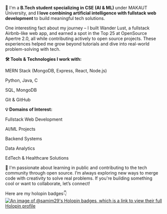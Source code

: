 🔹 I'm a<b> B.Tech student specializing in CSE (AI & ML) </b> under MAKAUT University, and <b> I love combining artificial intelligence with fullstack web development </b> to build meaningful tech solutions.

One interesting fact about my journey – I built Wander Lust, a fullstack Airbnb-like web app, and earned a spot in the Top 25 at OpenSource Apertre 2.0, all while contributing actively to open source projects. These experiences helped me grow beyond tutorials and dive into real-world problem-solving with tech.

<b>🛠️ Tools & Technologies I work with:</b>

MERN Stack (MongoDB, Express, React, Node.js)

Python, Java, C

SQL, MongoDB

Git & GitHub

<b>💡 Domains of Interest:</b>

Fullstack Web Development

AI/ML Projects

Backend Systems

Data Analytics

EdTech & Healthcare Solutions

🌱 I'm passionate about learning in public and contributing to the tech community through open source. I’m always exploring new ways to merge code with creativity to solve real problems. If you're building something cool or want to collaborate, let’s connect!

Here are my holopin badges👇
[![An image of @samim29's Holopin badges, which is a link to view their full Holopin profile](https://holopin.me/samim29)](https://holopin.io/@samim29)
